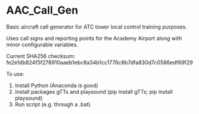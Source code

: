 # AAC_Call_Gen

Basic aircraft call generator for ATC tower local control training purposes.

Uses call signs and reporting points for the Academy Airport along with minor configurable variables.

Current SHA256 checksum: fe2e1db824f5f278910aaeb1ebc8a34b1cc1776c8b7dfa830d7c0586edf69f29

To use:
1. Install Python (Anaconda is good)
2. Install packages gTTs and playsound (pip install gTTs; pip install playsound)
3. Run script (e.g. through a .bat)
